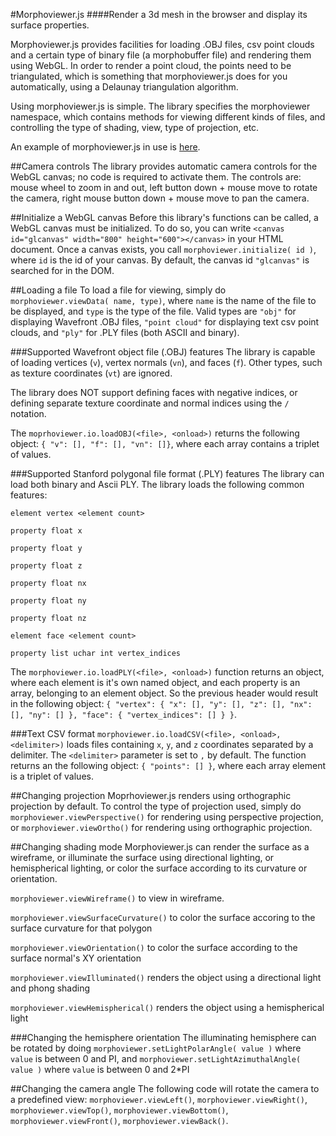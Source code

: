 #Morphoviewer.js
####Render a 3d mesh in the browser and display its surface properties.

Morphoviewer.js provides facilities for loading .OBJ files, csv point clouds and a certain type of binary file (a
morphobuffer file) and rendering them using WebGL. In order to render a point cloud, the points need to be triangulated,
which is something that morphoviewer.js does for you automatically, using a Delaunay triangulation algorithm.

Using morphoviewer.js is simple. The library specifies the morphoviewer namespace, which contains methods for viewing
different kinds of files, and controlling the type of shading, view, type of projection, etc.

An example of morphoviewer.js in use is [here](https://github.com/Nelarius/Nelarius.github.io/blob/master/index.html).

##Camera controls
The library provides automatic camera controls for the WebGL canvas; no code is required to activate them. The controls
are: mouse wheel to zoom in and out, left button down + mouse move to rotate the camera, right mouse button down + 
mouse move to pan the camera.

##Initialize a WebGL canvas
Before this library's functions can be called, a WebGL canvas must be initialized. To do so, you can write 
`<canvas id="glcanvas" width="800" height="600"></canvas>` in your HTML document. Once a canvas exists, you 
call `morphoviewer.initialize( id )`, where `id` is the id of your canvas. By default, the canvas id `"glcanvas"` 
is searched for in the DOM.

##Loading a file
To load a file for viewing, simply do `morphoviewer.viewData( name, type)`, where `name` is the name of the file to be displayed,
and `type` is the type of the file. Valid types are `"obj"` for displaying Wavefront .OBJ files, `"point cloud"` for
displaying text csv point clouds, and `"ply"` for .PLY files (both ASCII and binary).

###Supported Wavefront object file (.OBJ) features
The library is capable of loading vertices (`v`), vertex normals (`vn`), and faces (`f`). Other types, such as texture
coordinates (`vt`) are ignored.

The library does NOT support defining faces with negative indices, or defining separate texture coordinate and normal
indices using the `/` notation.

The `moprhoviewer.io.loadOBJ(<file>, <onload>)` returns the following object: `{ "v": [], "f": [], "vn": []}`, where
each array contains a triplet of values.

###Supported Stanford polygonal file format (.PLY) features
The library can load both binary and Ascii PLY. The library loads the following common features:

`element vertex <element count>`

`property float x`

`property float y`

`property float z`

`property float nx`

`property float ny`

`property float nz`

`element face <element count>`

`property list uchar int vertex_indices`

The `morphoviewer.io.loadPLY(<file>, <onload>)` function returns an object, where each element is it's own named object, and each
property is an array, belonging to an element object. So the previous header would result in the following object: 
`{ "vertex": { "x": [], "y": [], "z": [], "nx": [], "ny": [] }, "face": { "vertex_indices": [] } }`.

###Text CSV format
`morphoviewer.io.loadCSV(<file>, <onload>, <delimiter>)` loads files containing `x`, `y`, and `z` coordinates separated
 by a delimiter. The `<delimiter>` parameter is set to `,` by default. The function returns an the following object:
 `{ "points": [] }`, where each array element is a triplet of values.

##Changing projection
Moprhoviewer.js renders using orthographic projection by default. To control the type of projection used, simply
do `morphoviewer.viewPerspective()` for rendering using perspective projection, or `morphoviewer.viewOrtho()` for
rendering using orthographic projection.

##Changing shading mode
Morphoviewer.js can render the surface as a wireframe, or illuminate the surface using directional lighting, or 
hemispherical lighting, or color the surface according to its curvature or orientation.

`morphoviewer.viewWireframe()` to view in wireframe.

`morphoviewer.viewSurfaceCurvature()` to color the surface accoring to the surface curvature for that polygon

`morphoviewer.viewOrientation()` to color the surface according to the surface normal's XY orientation

`morphoviewer.viewIlluminated()` renders the object using a directional light and phong shading

`morphoviewer.viewHemispherical()` renders the object using a hemispherical light

###Changing the hemisphere orientation
The illuminating hemisphere can be rotated by doing
`morphoviewer.setLightPolarAngle( value )` where `value` is between 0 and PI, and
`morphoviewer.setLightAzimuthalAngle( value )` where `value` is between 0 and 2*PI

##Changing the camera angle
The following code will rotate the camera to a predefined view: `morphoviewer.viewLeft()`, `morphoviewer.viewRight()`,
`morphoviewer.viewTop()`, `morphoviewer.viewBottom()`, `morphoviewer.viewFront()`, `morphoviewer.viewBack()`.

